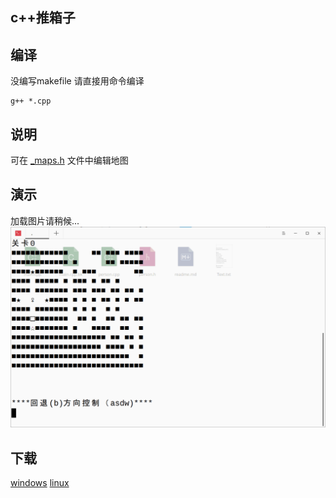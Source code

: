 ## c++推箱子

## 编译
没编写makefile 请直接用命令编译

    g++ *.cpp

## 说明
可在 [_maps.h](https://github.com/liubailin2017/box/blob/master/_maps.h) 文件中编辑地图
## 演示
加载图片请稍候...
![](readme_img/prtsc.gif)

## 下载
[windows](https://github.com/liubailin2017/box/releases/download/1.011/box.exe)
[linux](https://github.com/liubailin2017/box/releases/download/1.011/box)
